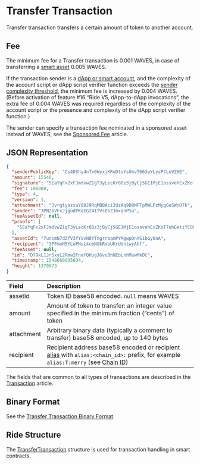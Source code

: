# Transfer Transaction

Transfer transaction transfers a certain amount of token to another account.

## Fee

The minimum fee for a Transfer transaction is 0.001 WAVES, in case of transferring a [smart asset](/en/blockchain/token/smart-asset) 0.005 WAVES.

If the transaction sender is a [dApp or smart account](/en/blockchain/account/dapp), and the complexity of the account script or dApp script verifier function exceeds the [sender complexity threshold](/en/ride/limits/), the minimum fee is increased by 0.004 WAVES. (Before activation of feature #16 “Ride V5, dApp-to-dApp invocations”, the extra fee of 0.004 WAVES was required regardless of the complexity of the account script or the presence and complexity of the dApp script verifier function.)

The sender can specify a transaction fee nominated in a sponsored asset instead of WAVES, see the [Sponsored Fee](/en/blockchain/waves-protocol/sponsored-fee) article.

## JSON Representation

```json
{
  "senderPublicKey": "Cs4DShy4nTx6WyxjKRoDtoYsGhvT663pYLysPCLeVZHE",
  "amount": 15540,
  "signature": "5EaYqFx2xFJmdvwZ1gT3yLecKr88z3jByCj5GE1MjE1ossvehExZKoT7uhGatiYCGM9Co8iUR8Q5ce52XDmno3rn",
  "fee": 100000,
  "type": 4,
  "version": 1,
  "attachment": "3vrgtyozxuY88J9RqMBBAci2UzAq9DBMFTpMWLPzMygGeSWnD7k",
  "sender": "3PN2bVFxJjgudPKqEGZ41TVsD5ZJmxqnPSu",
  "feeAssetId": null,
  "proofs": [
    "5EaYqFx2xFJmdvwZ1gT3yLecKr88z3jByCj5GE1MjE1ossvehExZKoT7uhGatiYCGM9Co8iUR8Q5ce52XDmno3rn"
  ],
  "assetId": "7uncmN7dZfV3fYVvNdYTngrrbamPYMgwpDnYG1bGy6nA",
  "recipient": "3PFmoN5YLoPNsL4cmNGkRxbUKrUVntwyAhf",
  "feeAsset": null,
  "id": "D79kL1Jr5xyL2Rmw2FnafQHugJGvuBhNEbLnhMuwMkDC",
  "timestamp": 1548660895034,
  "height": 1370973
}
```

| Field | Description |
| :--- | :--- |
| assetId | Token ID base58 encoded. `null` means WAVES |
| amount | Amount of token to transfer: an integer value specified in the minimum fraction (“cents”) of token |
| attachment | Arbitrary binary data (typically a comment to transfer) base58 encoded, up to 140 bytes |
| recipient | Recipient address base58 encoded or recipient [alias](/en/blockchain/account/alias) with `alias:<chain_id>:` prefix, for example `alias:T:merry` (see [Chain ID](/en/blockchain/blockchain-network/#chain-id)) |

The fields that are common to all types of transactions are described in the [Transaction](/en/blockchain/transaction/#json-representation) article.

## Binary Format

See the [Transfer Transaction Binary Format](/en/blockchain/binary-format/transaction-binary-format/transfer-transaction-binary-format).

## Ride Structure

The [TransferTransaction](/en/ride/structures/transaction-structures/transfer-transaction) structure is used for transaction handling in smart contracts.
